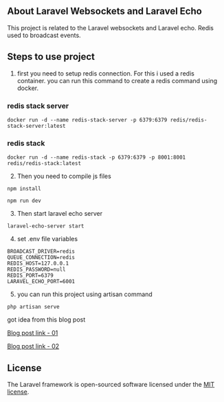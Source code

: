 ## About Laravel Websockets and Laravel Echo

This project is related to the Laravel websockets and Laravel echo. Redis used to broadcast events.

## Steps to use project

1. first you need to setup redis connection. For this i used a redis container. you can run this command to create a redis command using docker.

### redis stack server
```
docker run -d --name redis-stack-server -p 6379:6379 redis/redis-stack-server:latest
```

### redis stack
```
docker run -d --name redis-stack -p 6379:6379 -p 8001:8001 redis/redis-stack:latest
```

2. Then you need to compile js files

```
npm install
```

```
npm run dev
```

3. Then start laravel echo server

```
laravel-echo-server start
```

4. set .env file variables

```
BROADCAST_DRIVER=redis
QUEUE_CONNECTION=redis
REDIS_HOST=127.0.0.1
REDIS_PASSWORD=null
REDIS_PORT=6379
LARAVEL_ECHO_PORT=6001
```

5. you can run this project using artisan command

```
php artisan serve
```

got idea from this blog post

[Blog post link - 01](https://kbouzidi.com/real-time-events-with-laravel-and-soketi#prepare-laravel-for-broadcasting)

[Blog post link - 02](https://www.codecheef.org/article/laravel-event-broadcasting-using-socketio-with-redis)


## License

The Laravel framework is open-sourced software licensed under the [MIT license](https://opensource.org/licenses/MIT).
